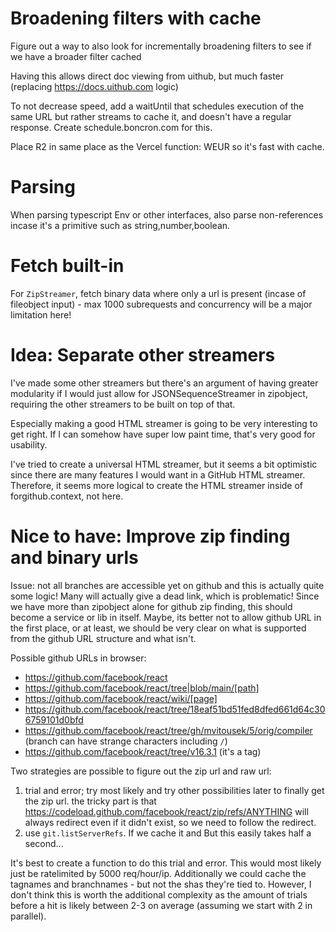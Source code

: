 # Broadening filters with cache

Figure out a way to also look for incrementally broadening filters to see if we have a broader filter cached

Having this allows direct doc viewing from uithub, but much faster (replacing https://docs.uithub.com logic)

To not decrease speed, add a waitUntil that schedules execution of the same URL but rather streams to cache it, and doesn't have a regular response. Create schedule.boncron.com for this.

Place R2 in same place as the Vercel function: WEUR so it's fast with cache.

# Parsing

When parsing typescript Env or other interfaces, also parse non-references incase it's a primitive such as string,number,boolean.

# Fetch built-in

For `ZipStreamer`, fetch binary data where only a url is present (incase of fileobject input) - max 1000 subrequests and concurrency will be a major limitation here!

# Idea: Separate other streamers

I've made some other streamers but there's an argument of having greater modularity if I would just allow for JSONSequenceStreamer in zipobject, requiring the other streamers to be built on top of that.

Especially making a good HTML streamer is going to be very interesting to get right. If I can somehow have super low paint time, that's very good for usability.

I've tried to create a universal HTML streamer, but it seems a bit optimistic since there are many features I would want in a GitHub HTML streamer. Therefore, it seems more logical to create the HTML streamer inside of forgithub.context, not here.

# Nice to have: Improve zip finding and binary urls

Issue: not all branches are accessible yet on github and this is actually quite some logic! Many will actually give a dead link, which is problematic! Since we have more than zipobject alone for github zip finding, this should become a service or lib in itself. Maybe, its better not to allow github URL in the first place, or at least, we should be very clear on what is supported from the github URL structure and what isn't.

Possible github URLs in browser:

- https://github.com/facebook/react
- https://github.com/facebook/react/tree|blob/main/[path]
- https://github.com/facebook/react/wiki/[page]
- https://github.com/facebook/react/tree/18eaf51bd51fed8dfed661d64c306759101d0bfd
- https://github.com/facebook/react/tree/gh/mvitousek/5/orig/compiler (branch can have strange characters including `/`)
- https://github.com/facebook/react/tree/v16.3.1 (it's a tag)

Two strategies are possible to figure out the zip url and raw url:

1. trial and error; try most likely and try other possibilities later to finally get the zip url. the tricky part is that https://codeload.github.com/facebook/react/zip/refs/ANYTHING will always redirect even if it didn't exist, so we need to follow the redirect.
2. use `git.listServerRefs`. If we cache it and But this easily takes half a second...

It's best to create a function to do this trial and error. This would most likely just be ratelimited by 5000 req/hour/ip. Additionally we could cache the tagnames and branchnames - but not the shas they're tied to. However, I don't think this is worth the additional complexity as the amount of trials before a hit is likely between 2-3 on average (assuming we start with 2 in parallel).
